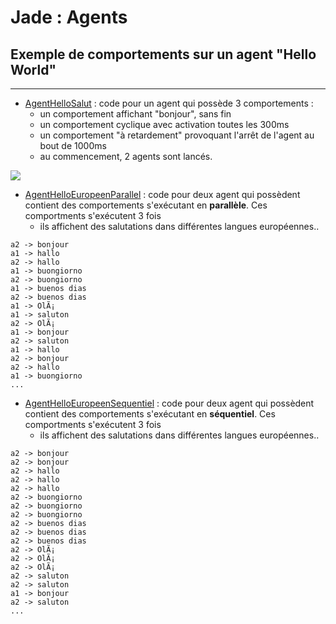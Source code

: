 # Jade : Agents

## Exemple de comportements sur un agent "Hello World"

---

- [AgentHelloSalut](https://github.com/EmmanuelADAM/jade/blob/master/testComp01/AgentHelloSalut.java) : code pour un
  agent qui possède 3 comportements :
    - un comportement affichant "bonjour", sans fin
    - un comportement cyclique avec activation toutes les 300ms
    - un comportement "à retardement" provoquant l'arrêt de l'agent au bout de 1000ms
    - au commencement, 2 agents sont lancés.
<!--
```
@startuml helloSalut

start
while (TQ agent vivant) is (ok)
if (comportement activable ?) then ([choisir prochain comportement])
    fork
    partition "Behaviour" {
      partition "action" {
          ::aficher "Bonjour à toutezetàtousse";
          :pause 200ms;
      }
      partition "done" {
          :retourner False;
      }
    }
    fork again
    partition "CyclicBehaviour: chaque 300ms" {
      partition "onTick" {
          ::aficher "Salut à toutezetàtousse";
      }
    }
    fork again
    partition "WakerBehaviour: dans 1000ms" {
      partition "onWake" {
          ::delete Agent;
      }
    }
    end fork
 endif
  endwhile (deleted)
stop

@enduml```
-->

![](helloSalut.png)

- [AgentHelloEuropeenParallel](https://github.com/EmmanuelADAM/jade/blob/master/testComp01/AgentHelloEuropeenParallel.java) :
  code pour deux agent qui possèdent contient des comportements s'exécutant en **parallèle**. Ces comportments
  s'exécutent 3 fois
    - ils affichent des salutations dans différentes langues européennes..

```a1 -> bonjour
a2 -> bonjour
a1 -> hallo
a2 -> hallo
a1 -> buongiorno
a2 -> buongiorno
a1 -> buenos dias
a2 -> buenos dias
a1 -> OlÃ¡
a1 -> saluton
a2 -> OlÃ¡
a1 -> bonjour
a2 -> saluton
a1 -> hallo
a2 -> bonjour
a2 -> hallo
a1 -> buongiorno
...
```

- [AgentHelloEuropeenSequentiel](https://github.com/EmmanuelADAM/jade/blob/master/testComp01/AgentHelloEuropeenSequentiel.java) :
  code pour deux agent qui possèdent contient des comportements s'exécutant en **séquentiel**. Ces comportments
  s'exécutent 3 fois
    - ils affichent des salutations dans différentes langues européennes..

```a2 -> bonjour
a2 -> bonjour
a2 -> bonjour
a2 -> hallo
a2 -> hallo
a2 -> hallo
a2 -> buongiorno
a2 -> buongiorno
a2 -> buongiorno
a2 -> buenos dias
a2 -> buenos dias
a2 -> buenos dias
a2 -> OlÃ¡
a2 -> OlÃ¡
a2 -> OlÃ¡
a2 -> saluton
a2 -> saluton
a1 -> bonjour
a2 -> saluton
...
```

